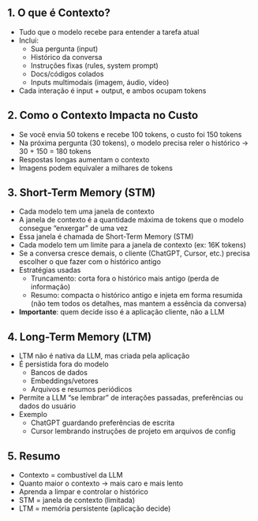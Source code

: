 ## 1. O que é Contexto?

* Tudo que o modelo recebe para entender a tarefa atual
* Inclui:
  * Sua pergunta (input)
  * Histórico da conversa
  * Instruções fixas (rules, system prompt)
  * Docs/códigos colados
  * Inputs multimodais (imagem, áudio, vídeo)
* Cada interação é input + output, e ambos ocupam tokens

## 2. Como o Contexto Impacta no Custo

* Se você envia 50 tokens e recebe 100 tokens, o custo foi 150 tokens
* Na próxima pergunta (30 tokens), o modelo precisa reler o histórico → 30 + 150 = 180 tokens
* Respostas longas aumentam o contexto
* Imagens podem equivaler a milhares de tokens

## 3. Short-Term Memory (STM)

* Cada modelo tem uma janela de contexto
* A janela de contexto é a quantidade máxima de tokens que o modelo consegue “enxergar” de uma vez
* Essa janela é chamada de Short-Term Memory (STM)
* Cada modelo tem um limite para a janela de contexto (ex: 16K tokens)
* Se a conversa cresce demais, o cliente (ChatGPT, Cursor, etc.) precisa escolher o que fazer com o histórico antigo
* Estratégias usadas
  * Truncamento: corta fora o histórico mais antigo (perda de informação)
  * Resumo: compacta o histórico antigo e injeta em forma resumida (não tem todos os detalhes, mas mantem a essência da conversa)
* **Importante**: quem decide isso é a aplicação cliente, não a LLM

## 4. Long-Term Memory (LTM)

* LTM não é nativa da LLM, mas criada pela aplicação
* É persistida fora do modelo
  * Bancos de dados
  * Embeddings/vetores
  * Arquivos e resumos periódicos
* Permite a LLM “se lembrar” de interações passadas, preferências ou dados do usuário
* Exemplo
  * ChatGPT guardando preferências de escrita
  * Cursor lembrando instruções de projeto em arquivos de config

## 5. Resumo

* Contexto = combustível da LLM
* Quanto maior o contexto → mais caro e mais lento
* Aprenda a limpar e controlar o histórico
* STM = janela de contexto (limitada)
* LTM = memória persistente (aplicação decide)
